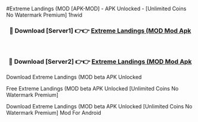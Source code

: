 #Extreme Landings (MOD [APK-MOD] - APK Unlocked - [Unlimited Coins No Watermark Premium] 1hwid



<div align="center">

<h3>🔴 Download [Server1] 👉👉 <a href="https://momento.my/?title=Extreme_Landings_(MOD">Extreme Landings (MOD Mod Apk</a></h3><br>

<h3>🔴 Download [Server2] 👉👉 <a href="https://momento.my/?title=Extreme_Landings_(MOD">Extreme Landings (MOD Mod Apk</a></h3>
</div>



Download Extreme Landings (MOD beta APK Unlocked

Free Extreme Landings (MOD beta APK Unlocked [Unlimited Coins No Watermark Premium]

Download Extreme Landings (MOD beta APK Unlocked [Unlimited Coins No Watermark Premium] Mod For Android
